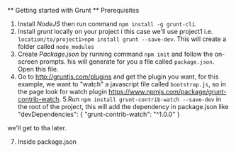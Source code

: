 ** Getting started with Grunt **
Prerequisites
1. Install *NodeJS* then run command `npm install -g grunt-cli`.
2. Install *grunt* locally on your project i this case we'll use project1 i.e. `location/to/project1>npm install grunt --save-dev`. This will create a folder called `node_modules`
3. Create *Package.json* by running command `npm init` and follow the on-screen prompts. his will generate for you a file called `package.json`. Open this file.
4. Go to http://gruntjs.com/plugins and get the plugin you want, for this example, we want to "watch" a javascript file called `bootstrap.js`, so in the page look for watch plugin https://www.npmjs.com/package/grunt-contrib-watch.
5.Run `npm install grunt-contrib-watch --save-dev` in the root of the project, this will add the dependency in package.json like 
"devDependencies": {
    "grunt-contrib-watch": "^1.0.0"
  }
  
  we'll get to tha later.
  
 7. Inside package.json 
